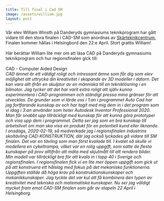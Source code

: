 ```yaml
---
title: Till final i Cad SM
image: /assets/william.jpg
layout: post
---
```


Vår elev William Winsth på Danderyds gymnasiums teknikprogram har gått vidare till den stora finalen i CAD-SM som anordnas av [Skärteknikcentrum.](https://sktc.se/)
Finalen kommer hållas i Helsingbord den 22:e April. Stort grattis William!<br>
<br>
Här berättar William lite mer om att läsa CAD på Danderyds gymnasiums teknikprogram och hur regionsfinalen gick till:<br>
<br>
CAD - Computer Aided Design<br>
<i>CAD ämnet är ett väldigt roligt och intressant ämne som får dig som elev möjlighet att uttrycka din kreativitet i skapande av 3D modeller i datorn. Det kan vara allt ifrån en skulptur av en människa till en tekniklösning i en bilmotor. 
Jag tycker att det har varit extra roligt att själv kunna experimentera i CAD-programmen och ständigt pressa mina gränser för att utvecklas. De grunder som vi lärde oss i 1:an i programmet Auto Cad har jag fortfarande kunskap av och har tagit med mig dem in i det program som vi idag i 3:an använder som heter Autodesk Inventor Professional 2020. Man får snabbt upp tillräckligt med kunskap för att kunna göra prototyper och visa upp dem i programmet. Detta ser jag som en bra kunskap till arbetslivet om man ska visa en produkt för en potentiell kund eller liknande.
I onsdags, 2020-02-19, så medverkade jag i regionsfinalen industrins skoltävling CAD-KONSTRUKTION, där jag också lyckades gå vidare till SM finalen. Det var en tävling som man först kvalade till. I kvalet så skulle vi modellera en cykeltrampa, vilket var en rolig uppgift, som satte de flesta kunskaper på prov alltifrån att mäta med skjutmått till att rendera bilder. Min modell var tillräckligt bra för att kvala in i topp 40 i Sverige och regionsfinalen. I regionsfinalen fick vi en lite mer öppen uppgift som gick ut på att konstruera ett hålslag med fokus på det mekaniska funktionerna. Uppgiften ställde då höga krav på konstruktionskunskaper och mekanikkunskaper. Jag tyckte det var kul att få kombinera den typen av kreativitet med tekniska och matematiska kunskaper. Nu ser jag väldigt mycket fram emot CAD-SM finalen som går av stapeln 22 April i Helsingborg.</i>

